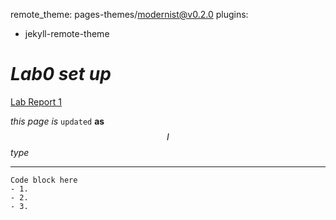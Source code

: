 remote_theme: pages-themes/modernist@v0.2.0
plugins:
- jekyll-remote-theme 
# _Lab0 set up_

[Lab Report 1](lab-report-1-week-0.md)



$this$ $page$
*is* `updated` **as** $$I$$ _type_

-----
```
Code block here
- 1. 
- 2. 
- 3.
```
